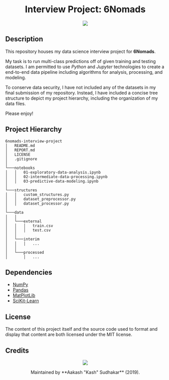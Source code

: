 <h1 align="center">Interview Project: <strong>6Nomads</strong></h1>
<p align="center"><a href="https://www.python.org/"><img src="https://img.shields.io/badge/Made%20with-Python-1f425f.svg"/></a></p>

## Description

This repository houses my data science interview project for **6Nomads**. 

My task is to run multi-class predictions off of given training and testing datasets. I am permitted to use _Python_ and _Jupyter_ technologies to create a end-to-end data pipeline including algorithms for analysis, processing, and modeling.

To conserve data security, I have not included any of the datasets in my final submission of my repository. Instead, I have included a concise tree structure to depict my project hierarchy, including the organization of my data files. 

Please enjoy!

## Project Hierarchy

```
6nomads-interview-project
│   README.md
│   REPORT.md
│   LICENSE
│   .gitignore
│
└───notebooks
│   │   01-exploratory-data-analysis.ipynb
│   │   02-intermediate-data-processing.ipynb
│   │   03-predictive-data-modeling.ipynb
│   
└───structures
│   │   custom_structures.py
│   │   dataset_preprocessor.py
│   │   dataset_processor.py
│   
└───data
│   │
│   └───external
│   │   │   train.csv
│   │   │   test.csv
│   │
│   └───interim
│   │   │   ...
│   │
│   └───processed
│       │   ...
```

## Dependencies

* [NumPy](https://github.com/numpy/numpy)
* [Pandas](https://github.com/pandas-dev/pandas)
* [MatPlotLib](https://github.com/matplotlib/matplotlib)
* [SciKit-Learn](https://github.com/scikit-learn/scikit-learn)


## License

The content of this project itself and the source code used to format and display that content are both licensed under the MIT license.

## Credits

<p align="center">
    <a href="https://github.com/naereen/"><img src="http://ForTheBadge.com/images/badges/built-with-love.svg"/></a>
</p>

<center>Maintained by **Aakash "Kash" Sudhakar** (2019).</center>